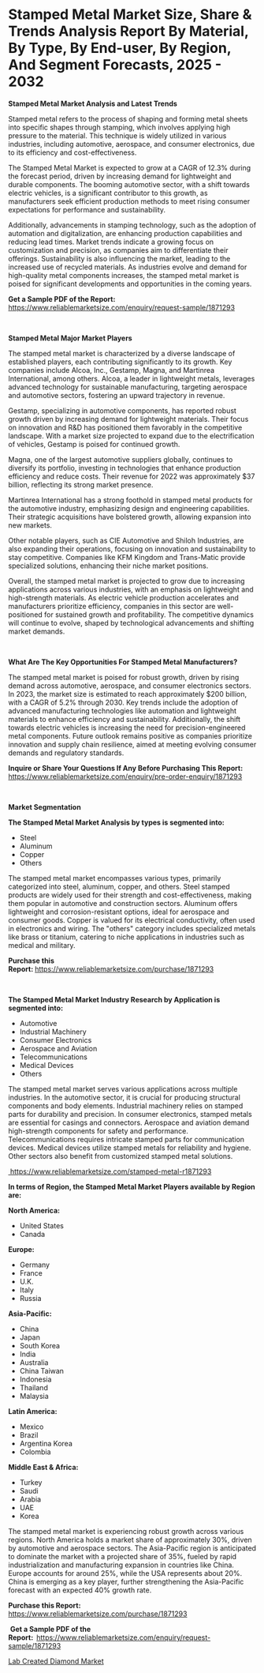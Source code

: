 <p><h1>Stamped Metal Market Size, Share & Trends Analysis Report By Material, By Type, By End-user, By Region, And Segment Forecasts, 2025 - 2032</h1></p><p><strong>Stamped Metal Market Analysis and Latest Trends</strong></p>
<p><p>Stamped metal refers to the process of shaping and forming metal sheets into specific shapes through stamping, which involves applying high pressure to the material. This technique is widely utilized in various industries, including automotive, aerospace, and consumer electronics, due to its efficiency and cost-effectiveness.</p><p>The Stamped Metal Market is expected to grow at a CAGR of 12.3% during the forecast period, driven by increasing demand for lightweight and durable components. The booming automotive sector, with a shift towards electric vehicles, is a significant contributor to this growth, as manufacturers seek efficient production methods to meet rising consumer expectations for performance and sustainability.</p><p>Additionally, advancements in stamping technology, such as the adoption of automation and digitalization, are enhancing production capabilities and reducing lead times. Market trends indicate a growing focus on customization and precision, as companies aim to differentiate their offerings. Sustainability is also influencing the market, leading to the increased use of recycled materials. As industries evolve and demand for high-quality metal components increases, the stamped metal market is poised for significant developments and opportunities in the coming years.</p></p>
<p><strong>Get a Sample PDF of the Report:&nbsp;</strong> <a href="https://www.reliablemarketsize.com/enquiry/request-sample/1871293?utm_campaign=3254&utm_medium=2&utm_source=Github&utm_content=ia&utm_term=02042025&utm_id=stamped-metal">https://www.reliablemarketsize.com/enquiry/request-sample/1871293</a></p>
<p>&nbsp;</p>
<p><strong>Stamped Metal Major Market Players</strong></p>
<p><p>The stamped metal market is characterized by a diverse landscape of established players, each contributing significantly to its growth. Key companies include Alcoa, Inc., Gestamp, Magna, and Martinrea International, among others. Alcoa, a leader in lightweight metals, leverages advanced technology for sustainable manufacturing, targeting aerospace and automotive sectors, fostering an upward trajectory in revenue.</p><p>Gestamp, specializing in automotive components, has reported robust growth driven by increasing demand for lightweight materials. Their focus on innovation and R&D has positioned them favorably in the competitive landscape. With a market size projected to expand due to the electrification of vehicles, Gestamp is poised for continued growth.</p><p>Magna, one of the largest automotive suppliers globally, continues to diversify its portfolio, investing in technologies that enhance production efficiency and reduce costs. Their revenue for 2022 was approximately $37 billion, reflecting its strong market presence.</p><p>Martinrea International has a strong foothold in stamped metal products for the automotive industry, emphasizing design and engineering capabilities. Their strategic acquisitions have bolstered growth, allowing expansion into new markets.</p><p>Other notable players, such as CIE Automotive and Shiloh Industries, are also expanding their operations, focusing on innovation and sustainability to stay competitive. Companies like KFM Kingdom and Trans-Matic provide specialized solutions, enhancing their niche market positions.</p><p>Overall, the stamped metal market is projected to grow due to increasing applications across various industries, with an emphasis on lightweight and high-strength materials. As electric vehicle production accelerates and manufacturers prioritize efficiency, companies in this sector are well-positioned for sustained growth and profitability. The competitive dynamics will continue to evolve, shaped by technological advancements and shifting market demands.</p></p>
<p>&nbsp;</p>
<p><strong>What Are The Key Opportunities For Stamped Metal Manufacturers?</strong></p>
<p><p>The stamped metal market is poised for robust growth, driven by rising demand across automotive, aerospace, and consumer electronics sectors. In 2023, the market size is estimated to reach approximately $200 billion, with a CAGR of 5.2% through 2030. Key trends include the adoption of advanced manufacturing technologies like automation and lightweight materials to enhance efficiency and sustainability. Additionally, the shift towards electric vehicles is increasing the need for precision-engineered metal components. Future outlook remains positive as companies prioritize innovation and supply chain resilience, aimed at meeting evolving consumer demands and regulatory standards.</p></p>
<p><strong>Inquire or Share Your Questions If Any Before Purchasing This Report:</strong> <a href="https://www.reliablemarketsize.com/enquiry/pre-order-enquiry/1871293?utm_campaign=3254&utm_medium=2&utm_source=Github&utm_content=ia&utm_term=02042025&utm_id=stamped-metal">https://www.reliablemarketsize.com/enquiry/pre-order-enquiry/1871293</a></p>
<p>&nbsp;</p>
<p><strong>Market Segmentation</strong></p>
<p><strong>The Stamped Metal Market Analysis by types is segmented into:</strong></p>
<p><ul><li>Steel</li><li>Aluminum</li><li>Copper</li><li>Others</li></ul></p>
<p><p>The stamped metal market encompasses various types, primarily categorized into steel, aluminum, copper, and others. Steel stamped products are widely used for their strength and cost-effectiveness, making them popular in automotive and construction sectors. Aluminum offers lightweight and corrosion-resistant options, ideal for aerospace and consumer goods. Copper is valued for its electrical conductivity, often used in electronics and wiring. The "others" category includes specialized metals like brass or titanium, catering to niche applications in industries such as medical and military.</p></p>
<p><strong>Purchase this Report:&nbsp;</strong><a href="https://www.reliablemarketsize.com/purchase/1871293?utm_campaign=3254&utm_medium=2&utm_source=Github&utm_content=ia&utm_term=02042025&utm_id=stamped-metal">https://www.reliablemarketsize.com/purchase/1871293</a></p>
<p>&nbsp;</p>
<p><strong>The Stamped Metal Market Industry Research by Application is segmented into:</strong></p>
<p><ul><li>Automotive</li><li>Industrial Machinery</li><li>Consumer Electronics</li><li>Aerospace and Aviation</li><li>Telecommunications</li><li>Medical Devices</li><li>Others</li></ul></p>
<p><p>The stamped metal market serves various applications across multiple industries. In the automotive sector, it is crucial for producing structural components and body elements. Industrial machinery relies on stamped parts for durability and precision. In consumer electronics, stamped metals are essential for casings and connectors. Aerospace and aviation demand high-strength components for safety and performance. Telecommunications requires intricate stamped parts for communication devices. Medical devices utilize stamped metals for reliability and hygiene. Other sectors also benefit from customized stamped metal solutions.</p></p>
<p><a href="https://www.reliablemarketsize.com/stamped-metal-r1871293?utm_campaign=3254&utm_medium=2&utm_source=Github&utm_content=ia&utm_term=02042025&utm_id=stamped-metal">&nbsp;https://www.reliablemarketsize.com/stamped-metal-r1871293</a></p>
<p><strong>In terms of Region, the Stamped Metal Market Players available by Region are:</strong></p>
<p>
    <p> <strong> North America: </strong>
        <ul>
            <li>United States</li>
            <li>Canada</li>
        </ul>
        </p> 
    <p> <strong> Europe: </strong>
        <ul>
            <li>Germany</li>
            <li>France</li>
            <li>U.K.</li>
            <li>Italy</li>
            <li>Russia</li>
        </ul>
        </p> 
    <p> <strong> Asia-Pacific: </strong>
        <ul>
            <li>China</li>
            <li>Japan</li>
            <li>South Korea</li>
            <li>India</li>
            <li>Australia</li>
            <li>China Taiwan</li>
            <li>Indonesia</li>
            <li>Thailand</li>
            <li>Malaysia</li>
        </ul>
        </p> 
    <p> <strong> Latin America: </strong>
        <ul>
            <li>Mexico</li>
            <li>Brazil</li>
            <li>Argentina Korea</li>
            <li>Colombia</li>
        </ul>
        </p> 
    <p> <strong> Middle East & Africa: </strong>
        <ul>
            <li>Turkey</li>
            <li>Saudi</li>
            <li>Arabia</li>
            <li>UAE</li>
            <li>Korea</li>
        </ul>
    </p>
    </p>
<p><p>The stamped metal market is experiencing robust growth across various regions. North America holds a market share of approximately 30%, driven by automotive and aerospace sectors. The Asia-Pacific region is anticipated to dominate the market with a projected share of 35%, fueled by rapid industrialization and manufacturing expansion in countries like China. Europe accounts for around 25%, while the USA represents about 20%. China is emerging as a key player, further strengthening the Asia-Pacific forecast with an expected 40% growth rate.</p></p>
<p><strong>Purchase this Report: </strong><a href="https://www.reliablemarketsize.com/purchase/1871293?utm_campaign=3254&utm_medium=2&utm_source=Github&utm_content=ia&utm_term=02042025&utm_id=stamped-metal">https://www.reliablemarketsize.com/purchase/1871293</a></p>
<p>&nbsp;<strong>Get a Sample PDF of the Report:&nbsp;&nbsp;</strong><a href="https://www.reliablemarketsize.com/enquiry/request-sample/1871293?utm_campaign=3254&utm_medium=2&utm_source=Github&utm_content=ia&utm_term=02042025&utm_id=stamped-metal">https://www.reliablemarketsize.com/enquiry/request-sample/1871293</a></p>
<p><strong></strong></p>
<p><p><a href="https://github.com/ziwersekos/Market-Research-Report-List-1/blob/main/lab-created-diamond-market.md?utm_campaign=3254&utm_medium=2&utm_source=Github&utm_content=ia&utm_term=02042025&utm_id=stamped-metal">Lab Created Diamond Market</a></p></p>